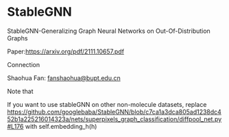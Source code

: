 # StableGNN
StableGNN-Generalizing Graph Neural Networks on Out-Of-Distribution Graphs

Paper:https://arxiv.org/pdf/2111.10657.pdf

Connection

Shaohua Fan: fanshaohua@bupt.edu.cn

Note that

If you want to use stableGNN on other non-molecule datasets, replace https://github.com/googlebaba/StableGNN/blob/c7ca1a3dca805ad1238dc452b1a225216014323a/nets/superpixels_graph_classification/diffpool_net.py#L176 with self.embedding_h(h)
